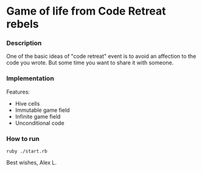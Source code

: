 # Game of life from Code Retreat rebels

### Description

One of the basic ideas of "code retreat" event is to avoid an affection to the code you wrote. But some time you want to share it with someone. 

### Implementation

Features:

* Hive cells
* Immutable game field
* Infinite game field
* Unconditional code

### How to run

```
ruby ./start.rb
```


Best wishes,
Alex L.
